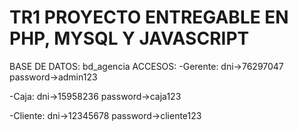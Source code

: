 # TR1 PROYECTO ENTREGABLE EN PHP, MYSQL Y JAVASCRIPT
BASE DE DATOS: bd_agencia
ACCESOS:
-Gerente: 
dni->76297047
password->admin123

-Caja:
dni->15958236
password->caja123

-Cliente:
dni->12345678
password->cliente123

